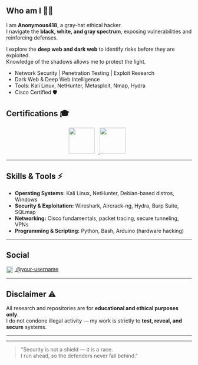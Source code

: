 
## Who am I 🕵️‍♂️
I am **Anonymous418**, a gray-hat ethical hacker.  
I navigate the **black, white, and gray spectrum**, exposing vulnerabilities and reinforcing defenses.  

I explore the **deep web and dark web** to identify risks before they are exploited.  
Knowledge of the shadows allows me to protect the light.  

- Network Security | Penetration Testing | Exploit Research  
- Dark Web & Deep Web Intelligence  
- Tools: Kali Linux, NetHunter, Metasploit, Nmap, Hydra  
- Cisco Certified 🛡️  


## Certifications 🎓

<p align="center">
  <a href="https://www.credly.com/badges/1c6bd274-95a2-4297-8d7e-feb31cd9c1bb/public_url" target="_blank">
    <img src="https://images.credly.com/images/af8c6b4e-fc31-47c4-8dcb-eb7a2065dc5b/I2CS__1_.png" height="70" style="margin-right: 10px;" />
  </a>
  <a href="https://www.credly.com/badges/6b584c39-a82e-477a-8cde-4635366acfb9/public_url" target="_blank">
    <img src="https://images.credly.com/images/242902b5-f527-42ad-865e-977c9e1b5b58/image.png" height="70" style="margin-right: 10px;" />
  </a>
</p>

---

## Skills & Tools ⚡
- **Operating Systems:** Kali Linux, NetHunter, Debian-based distros, Windows  
- **Security & Exploitation:** Wireshark, Aircrack-ng, Hydra, Burp Suite, SQLmap  
- **Networking:** Cisco fundamentals, packet tracing, secure tunneling, VPNs  
- **Programming & Scripting:** Python, Bash, Arduino (hardware hacking)  

---

## Social
<p align="left">
  <a href="https://instagram.com/your-username" target="_blank">
    <img src="https://cdn.jsdelivr.net/npm/simple-icons@v9/icons/instagram.svg" height="18" style="vertical-align:middle; margin-right:5px;" />  
    @your-username
  </a>
</p>

---

## Disclaimer ⚠️
All research and repositories are for **educational and ethical purposes only**.  
I do not condone illegal activity — my work is strictly to **test, reveal, and secure** systems.  

---

<!--
If you found this line using OSINT...
you are not just looking.
You are watching.
And that makes you one of us.
-->

---

> "Security is not a shield — it is a race.  
> I run ahead, so the defenders never fall behind."
